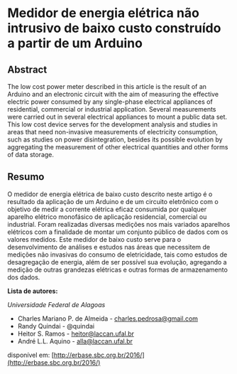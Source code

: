 # Medidor de energia elétrica não intrusivo de baixo custo construído a partir de um Arduino

## Abstract
The low cost power meter described in this article is the result of an Arduino and an electronic circuit with the aim of measuring the effective electric power consumed by any single-phase electrical appliances of residential, commercial or industrial application.
Several measurements were carried out in several electrical appliances to mount a public data set.
This low cost device serves for the development analysis and studies in areas that need non-invasive measurements of electricity consumption, such as studies on power disintegration, besides its possible evolution by aggregating the measurement of other electrical quantities and other forms of data storage.

## Resumo
O medidor de energia elétrica de baixo custo descrito neste artigo é o resultado da aplicação de um Arduino e de um circuito eletrônico com o objetivo de medir a corrente elétrica eficaz consumida por qualquer aparelho elétrico monofásico de aplicação residencial, comercial ou industrial. Foram realizadas diversas medições nos mais variados aparelhos elétricos com a finalidade de montar um conjunto público de dados com os valores medidos. Este medidor de baixo custo serve para o desenvolvimento de análises e estudos nas áreas que necessitem de medições não invasivas do consumo de eletricidade, tais como estudos de desagregação de energia, além de ser possível sua evolução, agregando a medição de outras grandezas elétricas e outras formas de armazenamento dos dados.

**Lista de autores:**

*Universidade Federal de Alagoas*
* Charles Mariano P. de Almeida - charles.pedrosa@gmail.com
* Randy Quindai - @quindai
* Heitor S. Ramos - heitor@laccan.ufal.br
* André L.L. Aquino - alla@laccan.ufal.br

disponível em: [http://erbase.sbc.org.br/2016/](http://erbase.sbc.org.br/2016/)